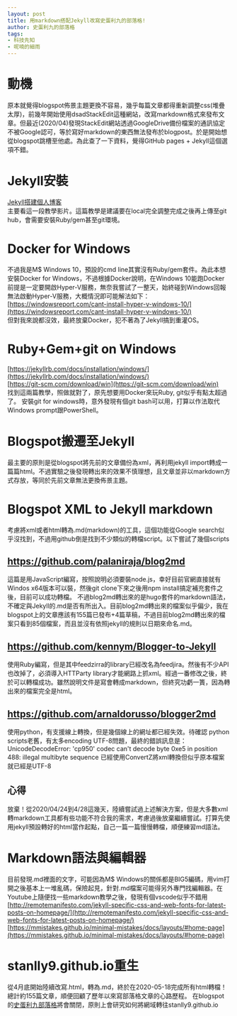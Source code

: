 ```yaml
---
layout: post
title: 用markdown搭配Jekyll改寫史蛋利九的部落格!
author: 史蛋利九的部落格
tags:
- 科技先知
- 呢喃的細雨
---
```


# 動機
原本就覺得blogspot佈景主題更換不容易，幾乎每篇文章都得重新調整css(堆疊太厚)，前幾年開始使用dsadStackEdit這種網站，改寫markdown格式來發布文章。但最近(2020/04)發現StackEdit網站透過GoogleDrive備份檔案的通訊協定不被Google認可，等於寫好markdown的東西無法發布於blogpost。於是開始想從blogspot跳槽至他處。為此查了一下資料，覺得GitHub pages + Jekyll這個選項不錯。
# Jekyll安裝
[Jekyll搭建個人博客](https://www.youtube.com/playlist?list=PLK2w-tGRdrj7vzX7Y-GqKPb2QPrHCYZY1)  
主要看這一段教學影片。這篇教學是建議要在local完全調整完成之後再上傳至git hub，會需要安裝Ruby/gem甚至git環境。
# Docker for Windows
不過我是M$ Windows 10，預設的cmd line其實沒有Ruby/gem套件。為此本想安裝Docker for Windows，不過根據Docker說明，在Windows 10能跑Docker前提是一定要開啟Hyper-V服務，無奈我嘗試了一整天，始終碰到Windows回報無法啟動Hyper-V服務，大概情況即可能解法如下：
[https://windowsreport.com/cant-install-hyper-v-windows-10/](https://windowsreport.com/cant-install-hyper-v-windows-10/)  
但對我來說都沒效，最終放棄Docker，犯不著為了Jekyll搞到重灌OS。
# Ruby+Gem+git on Windows
[https://jekyllrb.com/docs/installation/windows/](https://jekyllrb.com/docs/installation/windows/)  
[https://git-scm.com/download/win](https://git-scm.com/download/win)  
找到這兩篇教學，照做就對了，原先想要用Docker來玩Ruby, git似乎有點太超過了。
安裝git for windows時，意外發現有個git bash可以用，打算以作法取代Windows prompt跟PowerShell。
# Blogspot搬遷至Jekyll
最主要的原則是從blogspot將先前的文章備份為xml，再利用jekyll import轉成一篇篇html。不過實驗之後發現轉出來的效果不慎理想，且文章並非以markdown方式存放，等同於先前文章無法更換佈景主題。
# Blogspot XML to Jekyll markdown
考慮將xml或者html轉為.md(markdown)的工具，這個功能從Google search似乎沒找到，不過用github倒是找到不少類似的轉檔script。以下嘗試了幾個scripts
## https://github.com/palaniraja/blog2md 
這篇是用JavaScript編寫，按照說明必須要裝node.js，幸好目前官網直接就有Windos x64版本可以裝，然後git clone下來之後用npm install搞定補充套件之後，目前可以成功轉檔。
不過blog2md轉出來的是hugo套件的markdown語法，不確定與Jekyll的.md是否有所出入。目前blog2md轉出來的檔案似乎偏少，我在blogspot上的文章應該有155篇已發布+4篇草稿，不過目前blog2md轉出來的檔案只看到85個檔案，而且並沒有依照jekyll的規則以日期來命名.md。
## https://github.com/kennym/Blogger-to-Jekyll
使用Ruby編寫，但是其中feedzirra的library已經改名為feedjira。然後有不少API也改掉了，必須導入HTTParty library才能網路上抓xml。經過一番修改之後，終於可以轉檔成功。雖然說明文件是寫會轉成markdown，但終究功虧一簣，因為轉出來的檔案完全是html。
## https://github.com/arnaldorusso/blogger2md
使用python，有支援線上轉換，但是幾個線上的網址都已經失效。待確認
python scripts老舊，有太多encoding UTF-8問題，最終的錯誤訊息是：
UnicodeDecodeError: 'cp950' codec can't decode byte 0xe5 in position 488: illegal multibyte sequence
已經使用ConvertZ將xml轉換但似乎原本檔案就已經是UTF-8
## 心得
放棄！從2020/04/24到4/28這幾天，陸續嘗試過上述解決方案，但是大多數xml轉markdown工具都有些功能不符合我的需求，考慮過後放棄繼續嘗試。打算先使用jekyll預設轉好的html當作起點，自己一篇一篇慢慢轉檔，順便練習md語法。
# Markdown語法與編輯器
目前發現.md裡面的文字，可能因為M$ Windows的關係都是BIG5編碼，用vim打開之後基本上一堆亂碼，保險起見，針對.md檔案可能得另外專門找編輯器。在Youtube上隨便找一些markdown教學之後，發現有個vscode似乎不錯用
[http://remotemanifesto.com/jekyll-specific-css-and-web-fonts-for-latest-posts-on-homepage/](http://remotemanifesto.com/jekyll-specific-css-and-web-fonts-for-latest-posts-on-homepage/)  
[https://mmistakes.github.io/minimal-mistakes/docs/layouts/#home-page](https://mmistakes.github.io/minimal-mistakes/docs/layouts/#home-page)
# stanlly9.github.io重生
從4月底開始陸續改寫.html，轉為.md，終於在2020-05-18完成所有html轉檔！
總計約155篇文章，順便回顧了歷年以來寫部落格文章的心路歷程。
在blogspot的[史蛋利九部落格](https://stanlly9.blogspot.com/)將會關閉，原則上會研究如何將網域轉往stanlly9.github.io

